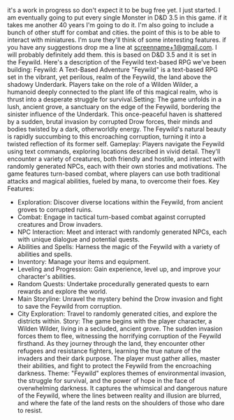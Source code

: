 it's a work in progress so don't expect it to be bug free yet. 
I just started. I am eventually going to put every single Monster in D&D 3.5 in this game. if it takes me another 40 years I'm going to do it. I'm also going to include a bunch of other stuff for combat and cities. the point of this is to be able to interact with miniatures. I'm sure they'll think of some interesting features. if you have any suggestions drop me a line at screenname+1@gmail.com. I will probably definitely add them.
this is based on D&D 3.5 and it is set in the Feywild.
Here's a description of the Feywild text-based RPG 
we've been building: 
Feywild: A Text-Based Adventure "Feywild" 
is a text-based RPG set in the vibrant, yet perilous, realm of 
the Feywild, the land above the shadowy Underdark. Players take 
on the role of a Wilden Wilder, a humanoid deeply connected to 
the plant life of this magical realm, who is thrust into a 
desperate struggle for survival.Setting: The game unfolds in a 
lush, ancient grove, a sanctuary on the edge of the Feywild, 
bordering the sinister influence of the Underdark. 
This once-peaceful haven is shattered by a sudden, brutal 
invasion by corrupted Drow forces, their minds and bodies 
twisted by a dark, otherworldly energy. The Feywild's natural 
beauty is rapidly succumbing to this encroaching corruption, 
turning it into a twisted reflection of its former self.
Gameplay:
Players navigate the Feywild using text commands, exploring 
locations described in vivid detail. They'll encounter a variety 
of creatures, both friendly and hostile, and interact with 
randomly generated NPCs, each with their own stories and 
motivations. The game features turn-based combat, where players 
can use both traditional attacks and magical abilities, fueled by 
mana, to overcome their foes.
Key Features:
 * Exploration: Discover diverse locations within the Feywild,
   from ancient groves to corrupted ruins.
 * Combat: Engage in tactical turn-based combat against corrupted
   creatures and Drow invaders.
 * NPC Interaction: Meet and interact with randomly generated NPCs,
   each with unique dialogue and potential quests.
 * Abilities and Spells: Harness the magic of the Feywild with a
   variety of abilities and spells.
 * Inventory: Manage your items and equipment.
 * Leveling and Progression: Gain experience, level up, and improve
   your character's abilities.
 * Random Quests: Undertake procedurally generated quests to earn
   rewards and explore the world.
 * Main Storyline: Unravel the mystery behind the Drow invasion and
   fight to save the Feywild from corruption.
 * City Exploration: Travel to randomly generated cities, and explore
   the districts within.
Story:
The game begins with the player character, a Wilden Wilder, living in
a secluded, ancient grove. The sudden invasion forces them to flee,
witnessing the horrifying corruption of the Feywild firsthand. As they
journey through the land, they encounter other refugees and resistance
fighters, learning the true nature of the invaders and their dark purpose.
The player must gather allies, master their abilities, and fight to protect
the Feywild from the encroaching darkness.
Theme:
"Feywild" explores themes of environmental invasion, the struggle for survival, and
the power of hope in the face of overwhelming darkness.
It captures the whimsical and dangerous nature of the Feywild, where the lines between
reality and illusion are blurred, and where the fate of the land rests on the shoulders
of those who dare to resist.
